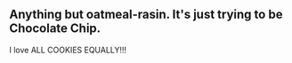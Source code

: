 
## Anything but oatmeal-rasin. It's just trying to be Chocolate Chip.

I love ALL COOKIES EQUALLY!!!
